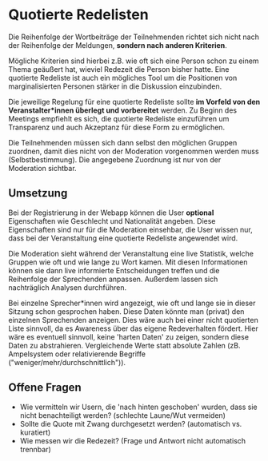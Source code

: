 # Quotierte Redelisten

Die Reihenfolge der Wortbeiträge der Teilnehmenden richtet sich nicht nach der Reihenfolge der Meldungen, **sondern nach anderen Kriterien**.

Mögliche Kriterien sind hierbei z.B. wie oft sich eine Person schon zu einem Thema geäußert hat, wieviel Redezeit die Person bisher hatte. Eine quotierte Redeliste ist auch ein mögliches Tool um die Positionen von marginalisierten Personen stärker in die Diskussion einzubinden.

Die jeweilige Regelung für eine quotierte Redeliste sollte **im Vorfeld von den Veranstalter\*innen überlegt und vorbereitet** werden. Zu Beginn des Meetings empfiehlt es sich, die quotierte Redeliste einzuführen um Transparenz und auch Akzeptanz für diese Form zu ermöglichen.

Die Teilnehmenden müssen sich dann selbst den möglichen Gruppen zuordnen, damit dies nicht von der Moderation vorgenommen werden muss (Selbstbestimmung). Die angegebene Zuordnung ist nur von der Moderation sichtbar.

<!-- 
Die Moderation erhält von der quotierten Redeliste Hinweise, wie die Reihenfolge.
-->

## Umsetzung

Bei der Registrierung in der Webapp können die User **optional** Eigenschaften wie Geschlecht und Nationalität angeben. Diese Eigenschaften sind nur für die Moderation einsehbar, die User wissen nur, dass bei der Veranstaltung eine quotierte Redeliste angewendet wird.

Die Moderation sieht während der Veranstaltung eine live Statistik, welche Gruppen wie oft und wie lange zu Wort kamen. Mit diesen Informationen können sie dann live informierte Entscheidungen treffen und die Reihenfolge der Sprechenden anpassen. Außerdem lassen sich nachträglich Analysen durchführen.

Bei einzelne Sprecher\*innen wird angezeigt, wie oft und lange sie in dieser Sitzung schon gesprochen haben. Diese Daten könnte man (privat) den einzelnen Sprechenden anzeigen. Dies wäre auch bei einer nicht quotierten Liste sinnvoll, da es Awareness über das eigene Redeverhalten fördert. Hier wäre es eventuell sinnvoll, keine 'harten Daten' zu zeigen, sondern diese Daten zu abstrahieren. Vergleichende Werte statt absolute Zahlen (zB. Ampelsystem oder relativierende Begriffe ("weniger/mehr/durchschnittlich")).

## Offene Fragen

- Wie vermitteln wir Usern, die 'nach hinten geschoben' wurden, dass sie nicht benachteiligt werden? (schlechte Laune/Wut vermeiden)
- Sollte die Quote mit Zwang durchgesetzt werden? (automatisch vs. kuratiert)
- Wie messen wir die Redezeit? (Frage und Antwort nicht automatisch trennbar)
